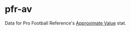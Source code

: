 # pfr-av
Data for Pro Football Reference's [Approximate Value](https://www.pro-football-reference.com/blog/index37a8.html) stat. 
